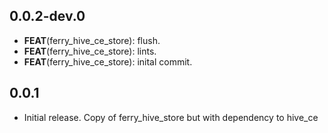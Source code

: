 ## 0.0.2-dev.0

 - **FEAT**(ferry_hive_ce_store): flush.
 - **FEAT**(ferry_hive_ce_store): lints.
 - **FEAT**(ferry_hive_ce_store): inital commit.

## 0.0.1

- Initial release. Copy of ferry_hive_store but with dependency to hive_ce